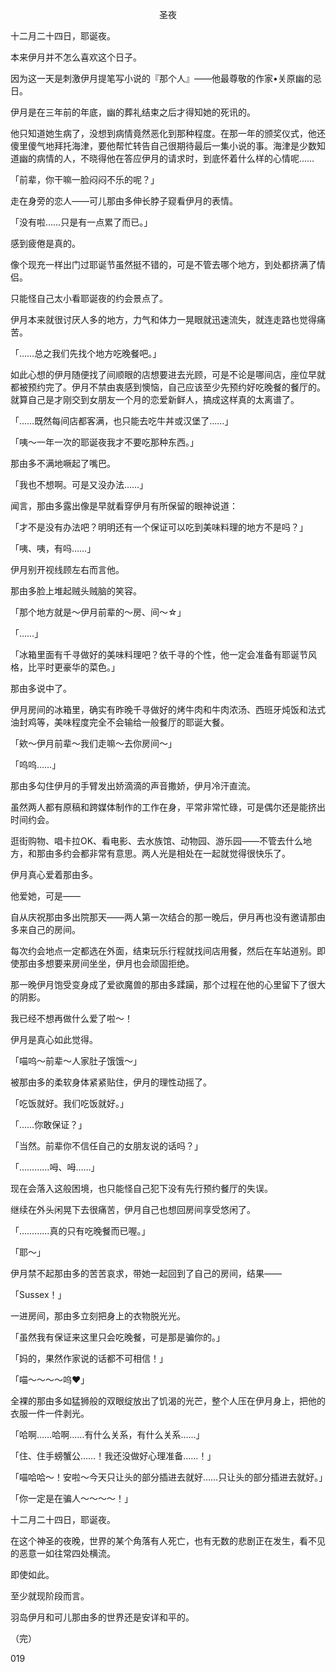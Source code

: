 <p align="center">圣夜</p>

十二月二十四日，耶诞夜。

本来伊月并不怎么喜欢这个日子。

因为这一天是刺激伊月提笔写小说的『那个人』——他最尊敬的作家•关原幽的忌日。

伊月是在三年前的年底，幽的葬礼结束之后才得知她的死讯的。

他只知道她生病了，没想到病情竟然恶化到那种程度。在那一年的颁奖仪式，他还傻里傻气地拜托海津，要他帮忙转告自己很期待最后一集小说的事。海津是少数知道幽的病情的人，不晓得他在答应伊月的请求时，到底怀着什么样的心情呢……

「前辈，你干嘛一脸闷闷不乐的呢？」

走在身旁的恋人——可儿那由多伸长脖子窥看伊月的表情。

「没有啦……只是有一点累了而已。」

感到疲倦是真的。

像个现充一样出门过耶诞节虽然挺不错的，可是不管去哪个地方，到处都挤满了情侣。

只能怪自己太小看耶诞夜的约会景点了。

伊月本来就很讨厌人多的地方，力气和体力一晃眼就迅速流失，就连走路也觉得痛苦。

「……总之我们先找个地方吃晚餐吧。」

如此心想的伊月随便找了间顺眼的店想要进去光顾，可是不论是哪间店，座位早就都被预约完了。伊月不禁由衷感到懊恼，自己应该至少先预约好吃晚餐的餐厅的。就算自己是才刚交到女朋友一个月的恋爱新鲜人，搞成这样真的太离谱了。

「……既然每间店都客满，也只能去吃牛丼或汉堡了……」

「咦～一年一次的耶诞夜我才不要吃那种东西。」

那由多不满地噘起了嘴巴。

「我也不想啊。可是又没办法……」

闻言，那由多露出像是早就看穿伊月有所保留的眼神说道：

「才不是没有办法吧？明明还有一个保证可以吃到美味料理的地方不是吗？」

「咦、咦，有吗……」

伊月别开视线顾左右而言他。

那由多脸上堆起贼头贼脑的笑容。

「那个地方就是～伊月前辈的～房、间～☆」

「……」

「冰箱里面有千寻做好的美味料理吧？依千寻的个性，他一定会准备有耶诞节风格，比平时更豪华的菜色。」

那由多说中了。

伊月房间的冰箱里，确实有昨晚千寻做好的烤牛肉和牛肉浓汤、西班牙炖饭和法式油封鸡等，美味程度完全不会输给一般餐厅的耶诞大餐。

「欸～伊月前辈～我们走嘛～去你房间～」

「呜呜……」

那由多勾住伊月的手臂发出娇滴滴的声音撒娇，伊月冷汗直流。

虽然两人都有原稿和跨媒体制作的工作在身，平常非常忙碌，可是偶尔还是能挤出时间约会。

逛街购物、唱卡拉OK、看电影、去水族馆、动物园、游乐园——不管去什么地方，和那由多约会都非常有意思。两人光是相处在一起就觉得很快乐了。

伊月真心爱着那由多。

他爱她，可是——

自从庆祝那由多出院那天——两人第一次结合的那一晚后，伊月再也没有邀请那由多来自己的房间。

每次约会地点一定都选在外面，结束玩乐行程就找间店用餐，然后在车站道别。即使那由多想要来房间坐坐，伊月也会顽固拒绝。

那一晚伊月饱受变身成了爱欲魔兽的那由多蹂躏，那个过程在他的心里留下了很大的阴影。

我已经不想再做什么爱了啦～！

伊月是真心如此觉得。

「喵呜～前辈～人家肚子饿饿～」

被那由多的柔软身体紧紧贴住，伊月的理性动摇了。

「吃饭就好。我们吃饭就好。」

「……你敢保证？」

「当然。前辈你不信任自己的女朋友说的话吗？」

「…………呣、呣……」

现在会落入这般困境，也只能怪自己犯下没有先行预约餐厅的失误。

继续在外头闲晃下去很痛苦，伊月自己也想回房间享受悠闲了。

「…………真的只有吃晚餐而已喔。」

「耶～」

伊月禁不起那由多的苦苦哀求，带她一起回到了自己的房间，结果——

「Sussex！」

一进房间，那由多立刻把身上的衣物脱光光。

「虽然我有保证来这里只会吃晚餐，可是那是骗你的。」

「妈的，果然作家说的话都不可相信！」

「喵～～～～呜❤」

全裸的那由多如猛狮般的双眼绽放出了饥渴的光芒，整个人压在伊月身上，把他的衣服一件一件剥光。

「哈啊……哈啊……有什么关系，有什么关系……」

「住、住手螃蟹公……！我还没做好心理准备……！」

「喵哈哈～！安啦～今天只让头的部分插进去就好……只让头的部分插进去就好。」

「你一定是在骗人～～～～！」

十二月二十四日，耶诞夜。

在这个神圣的夜晚，世界的某个角落有人死亡，也有无数的悲剧正在发生，看不见的恶意一如往常四处横流。

即使如此。

至少就现阶段而言。

羽岛伊月和可儿那由多的世界还是安详和平的。

（完）

019

